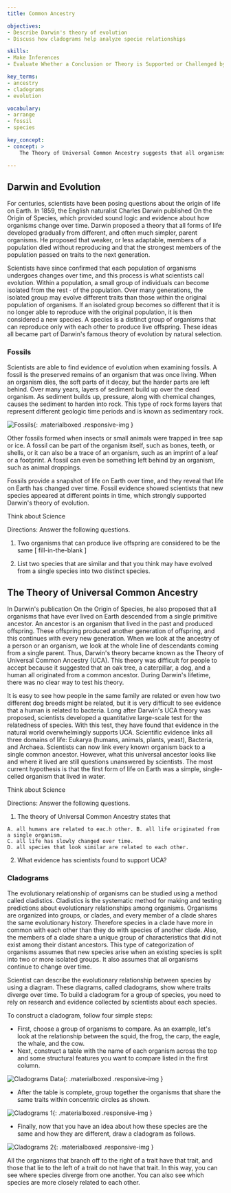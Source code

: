 ```yaml
---
title: Common Ancestry

objectives:
- Describe Darwin's theory of evolution
- Discuss how cladograms help analyze specie relationships

skills:
- Make Inferences
- Evaluate Whether a Conclusion or Theory is Supported or Challenged by Particular Data or Evidence

key_terms:
- ancestry
- cladograms
- evolution

vocabulary:
- arrange
- fossil
- species

key_concept:
- concept: >
    The Theory of Universal Common Ancestry suggests that all organisms on Earth evolved from a single common ancestor. Scientists construct diagrams and charts to show how seemingly diverse species share common traits.

---
```


## Darwin and Evolution

For centuries, scientists have been posing questions about the origin of life on Earth. In 1859, the English naturalist Charles Darwin published On the Origin of Species, which provided sound logic and evidence about how organisms change over time. Darwin proposed a theory that all forms of life developed gradually from different, and often much simpler, parent organisms. He proposed that weaker, or less adaptable, members of a population died without reproducing and that the strongest members of the population passed on traits to the next generation.

Scientists have since confirmed that each population of organisms undergoes changes over time, and this process is what scientists call evolution. Within a population, a small group of individuals can become isolated from the rest · of the population. Over many generations, the isolated group may evolve different traits than those within the original population of organisms. If an isolated group becomes so different that it is no longer able to reproduce with the original population, it is then considered a new species. A species is a distinct group of organisms that can reproduce only with each other to produce live offspring. These ideas all became part of Darwin's famous theory of evolution by natural selection.

### Fossils

Scientists are able to find evidence of evolution when examining fossils. A fossil is the preserved remains of an organism that was once living. When an organism dies, the soft parts of it decay, but the harder parts are left behind. Over many years, layers of sediment build up over the dead organism. As sediment builds up, pressure, along with chemical changes, causes the sediment to harden into rock. This type of rock forms layers that represent different geologic time periods and is known as sedimentary rock.

![Fossils](){: .materialboxed .responsive-img }

Other fossils formed when insects or small animals were trapped in tree sap or ice. A fossil can be part of the organism itself, such as bones, teeth, or shells, or it can also be a trace of an organism, such as an imprint of a leaf or a footprint. A fossil can even be something left behind by an organism, such as animal droppings.

Fossils provide a snapshot of life on Earth over time, and they reveal that life on Earth has changed over time. Fossil evidence showed scientists that new species appeared at different points in time, which strongly supported Darwin's theory of evolution.

<div class="card-panel {{ page.color }} white-text">
Think about Science

Directions: Answer the following questions.

  1. Two organisms that can produce live offspring are considered to be the
same [ fill-in-the-blank ]

  2. List two species that are similar and that you think may have evolved from a single species into two distinct species.
</div>

## The Theory of Universal Common Ancestry

In Darwin's publication On the Origin of Species, he also proposed that all organisms that have ever lived on Earth descended from a single primitive ancestor. An ancestor is an organism that lived in the past and produced offspring. These offspring produced another generation of offspring, and this continues with every new generation. When we look at the ancestry of a person or an organism, we look at the whole line of descendants coming from a single parent. Thus, Darwin's theory became known as the Theory of Universal Common Ancestry (UCA). This theory was difficult for people to accept because it suggested that an oak tree, a caterpillar, a dog, and a human all originated from a common ancestor. During Darwin's lifetime, there was no clear way to test his theory.

It is easy to see how people in the same family are related or even how two different dog breeds might be related, but it is very difficult to see evidence that a human is related to bacteria. Long after Darwin's UCA theory was proposed, scientists developed a quantitative large-scale test for the relatedness of species. With this test, they have found that evidence in the natural world overwhelmingly supports UCA. Scientific evidence links all three domains of life: Eukarya (humans, animals, plants, yeast), Bacteria, and Archaea. Scientists can now link every known organism back to a single common ancestor. However, what this universal ancestor looks like and where it lived are still questions unanswered by scientists. The most current hypothesis is that the first form of life on Earth was a simple, single-celled organism that lived in water.

<div class="card-panel {{ page.color }} white-text">
Think about Science

Directions: Answer the following questions.

  1. The theory of Universal Common Ancestry states that

    A. all humans are related to eac.h other. B. all life originated from a single organism.
    C. all life has slowly changed over time.
    D. all species that look similar are related to each other.

  2. What evidence has scientists found to support UCA?
</div>

### Cladograms

The evolutionary relationship of organisms can be studied using a method called cladistics. Cladistics is the systematic method for making and testing predictions about evolutionary relationships among organisms. Organisms are organized into groups, or clades, and every member of a clade shares the same evolutionary history. Therefore species in a clade have more in common with each other than they do with species of another clade. Also, the members of a clade share a unique group of characteristics that did not exist among their distant ancestors. This type of categorization of organisms assumes that new species arise when an existing species is split into two or more isolated groups. It also assumes that all organisms continue to change over time.

Scientist can describe the evolutionary relationship between species by using a diagram. These diagrams, called cladograms, show where traits diverge over time. To build a cladogram for a group of species, you need to rely on research and evidence collected by scientists about each species.

To construct a cladogram, follow four simple steps:

  * First, choose a group of organisms to compare. As an example, let's look at the relationship between the squid, the frog, the carp, the eagle, the whale, and the cow.
  * Next, construct a table with the name of each organism across the top and some structural features you want to compare listed in the first column.

![Cladograms Data](){: .materialboxed .responsive-img }

  * After the table is complete, group together the organisms that share the same traits within concentric circles as shown.

![Cladograms 1](){: .materialboxed .responsive-img }

  * Finally, now that you have an idea about how these species are the same and how they are different, draw a cladogram as follows.

![Cladograms 2](){: .materialboxed .responsive-img }

All the organisms that branch off to the right of a trait have that trait, and those that lie to the left of a trait do not have that trait. In this way, you can see where species diverge from one another. You can also see which species are more closely related to each other.
